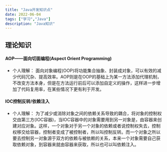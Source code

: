 ```yaml
---
title: "Java开发知识点"
date: 2022-06-04
tags: ["学习","Java"]
description: "Java知识"
---
```


## 理论知识
#### AOP——面向切面编程(Aspect Orient Programming)
- 个人理解：
面向对象编程(OOP)将功能集合抽象、封装成对象，可以有效的减少代码冗杂、提高效率。AOP则是在OOP的基础上为某一方法添加代理机制，不改变方法本身，但是在方法运行前后可以添加自定义的操作，这样进一步增加了代码复用率，在某些情况下更有利于开发。

#### IOC控制反转/依赖注入
- 个人理解：
为了减少或消除对象之间的依赖关系导致的耦合，将对象的控制权交由第三方(IOC容器)，当IOC容器中的对象需要用到另一对象是，由容器来创建对应对象。这样，一个对象对于另一个对象的依赖或者说控制权失去，控制权移交给容器，控制者变成了被控制者，所以叫控制反转。而一个对象之所以要去控制另一对象源于双方的依赖与被依赖的关系，本来一个对象需要自己获取依赖对象，到容器来就由容器来获取，所以也可以叫依赖注入。

